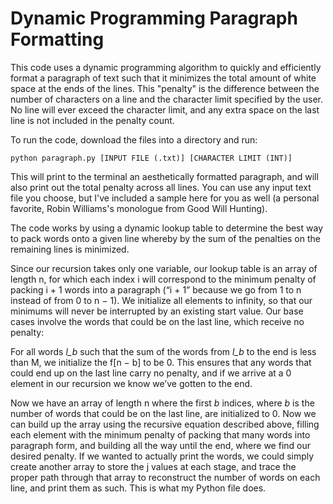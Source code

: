 # Dynamic Programming Paragraph Formatting

This code uses a dynamic programming algorithm to quickly and efficiently format a paragraph of text such that it minimizes the
total amount of white space at the ends of the lines. This "penalty" is the difference between the number of characters on a line
and the character limit specified by the user. No line will ever exceed the character limit, and any extra space on the last line 
is not included in the penalty count.

To run the code, download the files into a directory and run:

	python paragraph.py [INPUT FILE (.txt)] [CHARACTER LIMIT (INT)]

This will print to the terminal an aesthetically formatted paragraph, and will also print out the total penalty across all lines. You can use any input text file you choose, but I've included a sample here for you as well (a personal favorite, Robin Williams's monologue from Good Will Hunting).


The code works by using a dynamic lookup table to determine the best way to pack words onto a given line whereby by the sum of
the penalties on the remaining lines is minimized.

Since our recursion takes only one variable, our lookup table is an array of length n, for which each index i will correspond to the minimum penalty of packing i + 1 words into a paragraph (“i + 1” because we go from 1 to n instead of from 0 to n − 1). We initialize all elements to infinity, so that our minimums will never be interrupted by an existing start value. Our base cases involve the words that could be on the last line, which receive no penalty:

For all words *l_b* such that the sum of the words from *l_b* to the end is less than M, we initialize the f[n − b] to be 0. This ensures that any words that could end up on the last line carry no penalty, and if we arrive at a 0 element in our recursion we know we’ve gotten to the end.

Now we have an array of length n where the first *b* indices, where *b* is the number of words that could be on the last line, are initialized to 0. Now we can build up the array using the recursive equation described above, filling each element with the minimum penalty of packing that many words into paragraph form, and building all the way until the end, where we find our desired penalty. If we wanted to actually print the words, we could simply create another array to store the j values at each stage, and trace the proper path through that array to reconstruct the number of words on each line, and print them as such. This is what my Python file does.